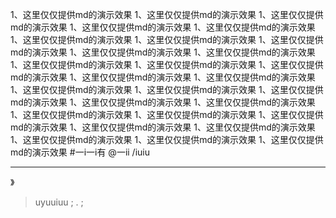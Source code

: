 1、这里仅仅提供md的演示效果
1、这里仅仅提供md的演示效果
1、这里仅仅提供md的演示效果
1、这里仅仅提供md的演示效果
1、这里仅仅提供md的演示效果
1、这里仅仅提供md的演示效果
1、这里仅仅提供md的演示效果
1、这里仅仅提供md的演示效果
1、这里仅仅提供md的演示效果
1、这里仅仅提供md的演示效果
1、这里仅仅提供md的演示效果
1、这里仅仅提供md的演示效果
1、这里仅仅提供md的演示效果
1、这里仅仅提供md的演示效果
1、这里仅仅提供md的演示效果
1、这里仅仅提供md的演示效果
1、这里仅仅提供md的演示效果
1、这里仅仅提供md的演示效果
1、这里仅仅提供md的演示效果
1、这里仅仅提供md的演示效果
1、这里仅仅提供md的演示效果
1、这里仅仅提供md的演示效果
1、这里仅仅提供md的演示效果
1、这里仅仅提供md的演示效果
1、这里仅仅提供md的演示效果
1、这里仅仅提供md的演示效果
1、这里仅仅提供md的演示效果
1、这里仅仅提供md的演示效果
#一i一i有
@一ii
/iuiu
***************
》
>uyuuiuu
> ;
> .
> ;
> 